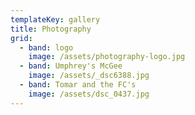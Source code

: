 ```yaml
---
templateKey: gallery
title: Photography
grid:
  - band: logo
    image: /assets/photography-logo.jpg
  - band: Umphrey's McGee
    image: /assets/_dsc6388.jpg
  - band: Tomar and the FC's
    image: /assets/dsc_0437.jpg
---
```


